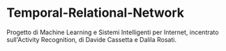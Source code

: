 # Temporal-Relational-Network
Progetto di Machine Learning e Sistemi Intelligenti per Internet, incentrato sull'Activity Recognition, di Davide Cassetta e Dalila Rosati. 
